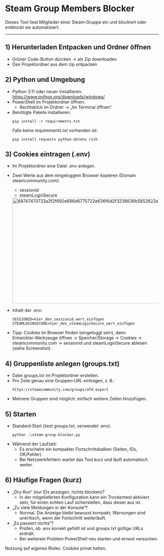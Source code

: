 # Steam Group Members Blocker

Dieses Tool liest Mitglieder einer Steam‑Gruppe ein und blockiert oder entblockt sie automatisiert.

---

## 1) Herunterladen Entpacken und Ordner öffnen
- Grüner Code-Button dürcken -> als Zip downloaden
- Den Projektordner aus dem zip entpacken

## 2) Python und Umgebung
- Python 3.11 oder neuer installieren: https://www.python.org/downloads/windows/
- PowerShell im Projektordner öffnen:
  - Rechtsklick im Ordner → „Im Terminal öffnen“.
- Benötigte Pakete installieren:
  ```
  pip install -r requirements.txt
  ```
  Falls keine requirements.txt vorhanden ist:
  ```
  pip install requests python-dotenv rich
  ```

## 3) Cookies eintragen (.env)
- Im Projektordner eine Datei .env anlegen.
- Zwei Werte aus dem eingeloggten Browser kopieren (Domain steamcommunity.com):
  - sessionid
  - steamLoginSecure
  <img width="765" height="345" alt="68747470733a2f2f692e696d6775722e636f6d2f3238636b5852622e706e67" src="https://github.com/user-attachments/assets/c203dc64-f65a-4a90-918a-096ad90d66eb" />

 
- Inhalt der .env:
  ```
  SESSIONID=hier_den_sessionid_wert_einfügen
  STEAMLOGINSECURE=hier_den_steamLoginSecure_wert_einfügen
  ```
- Tipp: Cookies im Browser finden (eingeloggt sein), dann Entwickler‑Werkzeuge öffnen → Speicher/Storage → Cookies → steamcommunity.com → sessionid und steamLoginSecure ablesen (siehe Screenshot).

## 4) Gruppenliste anlegen (groups.txt)
- Datei groups.txt im Projektordner erstellen.
- Pro Zeile genau eine Gruppen‑URL eintragen, z. B.:
  ```
  https://steamcommunity.com/groups/afd-esport
  ```
- Mehrere Gruppen sind möglich: einfach weitere Zeilen hinzufügen.

## 5) Starten
- Standard‑Start (liest groups.txt, verwendet .env):
  ```
  python .\steam-group-blocker.py
  ```
- Während der Laufzeit:
  - Es erscheint ein kompakter Fortschrittsbalken (Seiten, IDs, OK/Fehler).
  - Bei Netzwerkfehlern wartet das Tool kurz und läuft automatisch weiter.

## 6) Häufige Fragen (kurz)
- „Dry‑Run“ (nur IDs anzeigen, nichts blocken)?
  - In der mitgelieferten Konfiguration kann ein Trockentest aktiviert sein; für einen echten Lauf sicherstellen, dass dieser aus ist.
- „Zu viele Meldungen in der Konsole“?
  - Normal. Die Anzeige bleibt bewusst kompakt; Warnungen sind unkritisch, wenn der Fortschritt weiterläuft.
- „Es passiert nichts“?
  - Prüfen, ob .env korrekt gefüllt ist und groups.txt gültige URLs enthält.
  - Bei weiterem Problem PowerShell neu starten und erneut versuchen.


Nutzung auf eigenes Risiko. Cookies privat halten.
